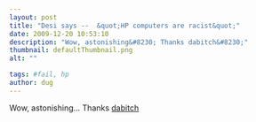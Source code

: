 ```yaml
---
layout: post
title: "Desi says --  &quot;HP computers are racist&quot;"
date: 2009-12-20 10:53:10
description: "Wow, astonishing&#8230; Thanks dabitch&#8230;"
thumbnail: defaultThumbnail.png
alt: ""

tags: #fail, hp
author: dug
---
```


<p>Wow, astonishing... Thanks <a href="http://twitter.com/dabitch">dabitch</a></p>
